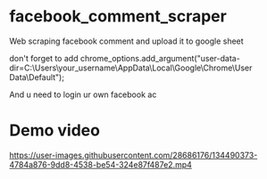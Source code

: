 # facebook_comment_scraper

Web scraping facebook comment and upload it to google sheet

don't forget to add chrome_options.add_argument("user-data-dir=C:\\Users\\your_username\\AppData\\Local\\Google\\Chrome\\User Data\\Default");

And u need to login ur own facebook ac
# Demo video

https://user-images.githubusercontent.com/28686176/134490373-4784a876-9dd8-4538-be54-324e87f487e2.mp4

